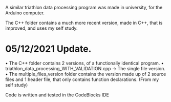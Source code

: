 A similar triathlon data processing program was made in university, for the Arduino computer.

The C++ folder contains a much more recent version, made in C++, that is improved, and uses my self study.

# 05/12/2021 Update.
• The C++ folder contains 2 versions, of a functionally identical program.
• triathlon_data_processing_WITH_VALIDATION.cpp -> The single file version.
• The multiple_files_version folder contains the version made up of 2 source files and 1 header file, that only contains function declarations. (From my self study)

Code is written and tested in the CodeBlocks IDE
